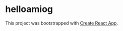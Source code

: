 # helloamiog

This project was bootstrapped with [Create React App](https://github.com/facebook/create-react-app).

